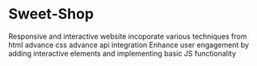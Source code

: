 # Sweet-Shop
Responsive and interactive website incoporate various techniques from html advance css advance api integration Enhance user engagement by adding interactive elements and implementing basic JS functionality

